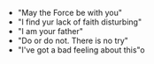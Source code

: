 * "May the Force be with you"
* "I find yur lack of faith disturbing"
* "I am your father"
* "Do or do not. There is no try"
* "I've got a bad feeling about this"o
